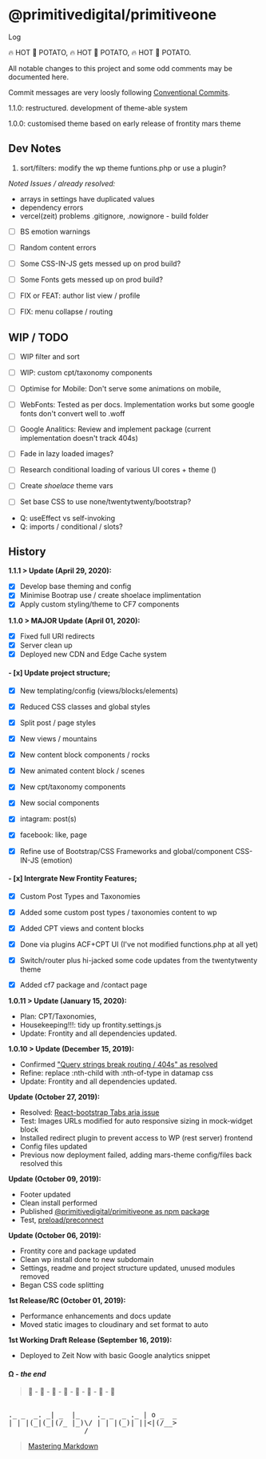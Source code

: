 # @primitivedigital/primitiveone

Log

 🔥️ HOT 🥔 POTATO,  🔥️ HOT 🥔 POTATO,  🔥️ HOT 🥔 POTATO.

All notable changes to this project and some odd comments may be documented here.

Commit messages are very loosly following [Conventional Commits](https://conventionalcommits.org).

1.1.0: restructured. development of theme-able system

1.0.0: customised theme based on early release of frontity mars theme


## Dev Notes

1. sort/filters: modify the wp theme funtions.php or use a plugin?


*Noted Issues / already resolved:*
* arrays in settings have duplicated values
* dependency errors
* vercel(zeit) problems .gitignore, .nowignore - build folder

- [ ] BS emotion warnings
- [ ] Random content errors
- [ ] Some CSS-IN-JS gets messed up on prod build?
- [ ] Some Fonts gets messed up on prod build?

- [ ] FIX or FEAT: author list view / profile
- [ ] FIX: menu collapse / routing


## WIP / TODO

- [ ] WIP filter and sort
- [ ] WIP: custom cpt/taxonomy components 
- [ ] Optimise for Mobile: Don't serve some animations on mobile, 
- [ ] WebFonts: Tested as per docs. Implementation works but some google fonts don't convert well to .woff
- [ ] Google Analitics: Review and implement package (current implementation doesn't track 404s)
- [ ] Fade in lazy loaded images?
- [ ] Research conditional loading of various UI cores + theme ()
- [ ] Create *shoelace* theme vars
- [ ] Set base CSS to use none/twentytwenty/bootstrap?


- Q: useEffect vs self-invoking
- Q: imports / conditional / slots?  


## History

**1.1.1 > Update (April 29, 2020):**
- [x] Develop base theming and config
- [x] Minimise Bootrap use / create shoelace implimentation 
- [x] Apply custom styling/theme to CF7 components

**1.1.0 > MAJOR Update (April 01, 2020):**
- [x] Fixed full URI redirects
- [x] Server clean up
- [x] Deployed new CDN and Edge Cache system

#### - [x] Update project structure;
- [x] New templating/config (views/blocks/elements)
- [x] Reduced CSS classes and global styles
- [x] Split post / page styles
- [x] New views / mountains
- [x] New content block components / rocks
- [x] New animated content block / scenes
- [x] New cpt/taxonomy components 
- [x] New social components
- [x] intagram: post(s)
- [x] facebook: like, page
- [x] Refine use of Bootstrap/CSS Frameworks and global/component CSS-IN-JS (emotion)


#### - [x] Intergrate New Frontity Features;
- [x] Custom Post Types and Taxonomies
- [x] Added some custom post types / taxonomies content to wp
- [x] Added CPT views and content blocks
- [x] Done via plugins ACF+CPT UI (I've not modified functions.php at all yet)
- [x] Switch/router plus hi-jacked some code updates from the twentytwenty theme
- [x] Added cf7 package and /contact page


**1.0.11 > Update (January 15, 2020):**
- Plan: CPT/Taxonomies, 
- Housekeeping!!!: tidy up frontity.settings.js
- Update: Frontity and all dependencies updated.

**1.0.10 > Update (December 15, 2019):** 
- Confirmed ["Query strings break routing / 404s" as resolved](https://github.com/frontity/frontity/issues/229)
- Refine: replace :nth-child with :nth-of-type in datamap css
- Update: Frontity and all dependencies updated.

**Update (October 27, 2019):** 
- Resolved: [React-bootstrap Tabs aria issue](https://github.com/react-bootstrap/react-bootstrap/pull/4331)
- Test: Images URLs modified for auto responsive sizing in mock-widget block
- Installed redirect plugin to prevent access to WP (rest server) frontend
- Config files updated
- Previous now deployment failed, adding mars-theme config/files back resolved this

**Update (October 09, 2019):**
- Footer updated
- Clean install performed
- Published [@primitivedigital/primitiveone as npm package](https://www.npmjs.com/package/primitiveone)
- Test, [preload/preconnect](https://developers.google.com/web/fundamentals/performance/resource-prioritization?utm_source=lighthouse&utm_medium=devtools#preconnect)

**Update (October 06, 2019):**
- Frontity core and package updated
- Clean wp install done to new subdomain
- Settings, readme and project structure updated, unused modules removed
- Began CSS code splitting

**1st Release/RC (October 01, 2019):**
- Performance enhancements and docs update  
- Moved static images to cloudinary and set format to auto

**1st Working Draft Release (September 16, 2019):**
- Deployed to Zeit Now with basic Google analytics snippet  
  
#### Ω - *the end*

 > 🐒 - 🐒 - 🐒 - 🐒 - 🐒 - 🐒 - 🐒 - 🐒       
<pre>                      
._ _  _. _| _  |_    ._ _  _ ._ | o _  _  
| | |(_|(_|(/_ |_)\/ | | |(_)| ||<|(/__>  
                  /                      
</pre>
> [Mastering Markdown](https://guides.github.com/features/mastering-markdown/)
